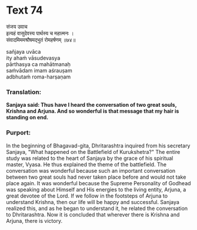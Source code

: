 # Text 74

संजय उवाच  
इत्यहं वासुदेवस्य पार्थस्य च महात्मनः ।  
संवादमिममश्रौषमद्भुतं रोमहर्षणम् ॥७४॥

sañjaya uvāca  
ity ahaḿ vāsudevasya  
pārthasya ca mahātmanaḥ  
saḿvādam imam aśrauṣam  
adbhutaḿ roma-harṣaṇam



### Translation:

**Sanjaya said: Thus have I heard the conversation of two great souls, Krishna and Arjuna. And so wonderful is that message that my hair is standing on end.**

### Purport:

In the beginning of Bhagavad-gita, Dhritarashtra inquired from his secretary Sanjaya, "What happened on the Battlefield of Kurukshetra?" The entire study was related to the heart of Sanjaya by the grace of his spiritual master, Vyasa. He thus explained the theme of the battlefield. The conversation was wonderful because such an important conversation between two great souls had never taken place before and would not take place again. It was wonderful because the Supreme Personality of Godhead was speaking about Himself and His energies to the living entity, Arjuna, a great devotee of the Lord. If we follow in the footsteps of Arjuna to understand Krishna, then our life will be happy and successful. Sanjaya realized this, and as he began to understand it, he related the conversation to Dhritarashtra. Now it is concluded that wherever there is Krishna and Arjuna, there is victory.